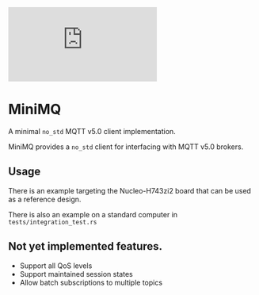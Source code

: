 [![QUARTIQ Matrix Chat](https://img.shields.io/matrix/quartiq:matrix.org)](https://matrix.to/#/#quartiq:matrix.org)

# MiniMQ

A minimal `no_std` MQTT v5.0 client implementation.

MiniMQ provides a `no_std` client for interfacing with MQTT v5.0 brokers.

## Usage

There is an example targeting the Nucleo-H743zi2 board that can be used as a reference design.

There is also an example on a standard computer in `tests/integration_test.rs`

## Not yet implemented features.

- Support all QoS levels
- Support maintained session states
- Allow batch subscriptions to multiple topics
